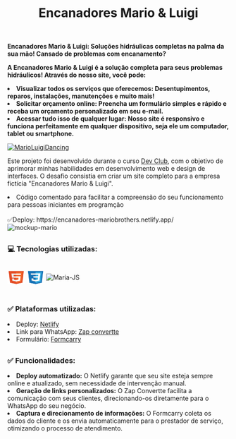 <h1 align="center"> Encanadores Mario & Luigi </h1> <br>

<p><b> Encanadores Mario & Luigi: Soluções hidráulicas completas na palma da sua mão!
Cansado de problemas com encanamento?

A Encanadores Mario & Luigi é a solução completa para seus problemas hidráulicos! Através do nosso site, você pode:

<li> Visualizar todos os serviços que oferecemos: Desentupimentos, reparos, instalações, manutenções e muito mais!</li> 
<li> Solicitar orçamento online: Preencha um formulário simples e rápido e receba um orçamento personalizado em seu e-mail.</li> 
<li> Acessar tudo isso de qualquer lugar: Nosso site é responsivo e funciona perfeitamente em qualquer dispositivo, seja ele um computador, tablet ou smartphone.</li> </b></p> 
<a href="https://emoji.gg/emoji/8210-marioluigidancing"><img src="https://cdn3.emoji.gg/emojis/8210-marioluigidancing.gif" width="64px" height="64px" alt="MarioLuigiDancing"></a> <br>

<p>   
  Este projeto foi desenvolvido durante o curso <a href="https://rodolfomori.com.br/devclub" > Dev Club</a>, com o objetivo de aprimorar minhas habilidades em desenvolvimento web e design de interfaces. O desafio consistia em criar um site completo para a empresa fictícia "Encanadores Mario & Luigi".
</p>
<li> Código comentado para facilitar a compreensão do seu funcionamento para pessoas iniciantes em programção</li> <br>
✅Deploy: https://encanadores-mariobrothers.netlify.app/ <br>

<img src="https://github.com/mleilane/Encanadores_Mario-Luigi/assets/81912351/b436d85a-4b22-44d2-a2a0-41784c600101" alt=mockup-mario>

##
### 💻 Tecnologias utilizadas:
<div style="display: inline_block"><br>
<img align="center" alt="Maria-HTML" height="30" width="40" src="https://raw.githubusercontent.com/devicons/devicon/master/icons/html5/html5-original.svg">
<img align="center" alt="Maria-CSS" height="30" width="40" src="https://raw.githubusercontent.com/devicons/devicon/master/icons/css3/css3-original.svg" >
<img align="center" alt="Maria-JS" height="30" width="40"src="https://raw.githubusercontent.com/mleilane/skill-icons/af89bcc5e478013caaa514c31a3789f25e818193/icons/JavaScript.svg">
</div>
<br>

##
### ✅ Plataformas utilizadas:

<li> Deploy: <a href="https://www.netlify.com/"> Netlify </a> </li>
<li> Link para WhatsApp: <a href="https://zap.convertte.com.br/gerador-link-whatsapp/"> Zap convertte </a> </li>
<li> Formulário:  <a href="https://formcarry.com/">Formcarry </a> </li>

##
### ✅ Funcionalidades:
<li> <strong>Deploy automatizado:</strong> O Netlify garante que seu site esteja sempre online e atualizado, sem necessidade de intervenção manual. </li>
<li> <strong>Geração de links personalizados:</strong> O Zap Convertte facilita a comunicação com seus clientes, direcionando-os diretamente para o WhatsApp do seu negócio. </li>
<li> <strong>Captura e direcionamento de informações:</strong> O Formcarry coleta os dados do cliente e os envia automaticamente para o prestador de serviço, otimizando o processo de atendimento. </li>

  
